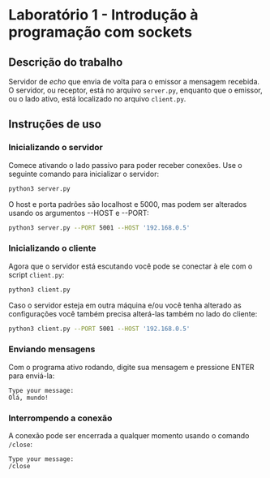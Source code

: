 # Laboratório 1 - Introdução à programação com sockets

## Descrição do trabalho
Servidor de *echo* que envia de volta para o emissor a mensagem recebida. O servidor, ou receptor, está no arquivo `server.py`, enquanto que o emissor, ou o lado ativo, está localizado no arquivo `client.py`.

## Instruções de uso
### Inicializando o servidor
Comece ativando o lado passivo para poder receber conexões. Use o seguinte comando para inicializar o servidor:
```bash
python3 server.py
```
O host e porta padrões são localhost e 5000, mas podem ser alterados usando os argumentos --HOST e --PORT:
```bash
python3 server.py --PORT 5001 --HOST '192.168.0.5'
```

### Inicializando o cliente
Agora que o servidor está escutando você pode se conectar à ele com o script `client.py`:
```bash
python3 client.py
```
Caso o servidor esteja em outra máquina e/ou você tenha alterado as configurações você também precisa alterá-las também no lado do cliente:
```bash
python3 client.py --PORT 5001 --HOST '192.168.0.5'
```

### Enviando mensagens
Com o programa ativo rodando, digite sua mensagem e pressione ENTER para enviá-la:
```
Type your message:
Olá, mundo!
```

### Interrompendo a conexão
A conexão pode ser encerrada a qualquer momento usando o comando `/close`:
```
Type your message:
/close
```